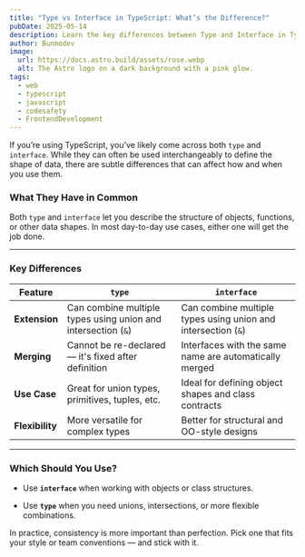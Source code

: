 ```yaml
---
title: "Type vs Interface in TypeScript: What’s the Difference?"
pubDate: 2025-05-14
description: Learn the key differences between Type and Interface in TypeScript. This simple guide helps you understand when and why to use each, with a focus on their core differences and use cases.
author: Bunmodev
image:
  url: https://docs.astro.build/assets/rose.webp
  alt: The Astro logo on a dark background with a pink glow.
tags:
  - web
  - typescript
  - javascript
  - codesafety
  - FrontendDevelopment
---
```

If you’re using TypeScript, you’ve likely come across both `type` and `interface`. While they can often be used interchangeably to define the shape of data, there are subtle differences that can affect how and when you use them.

### **What They Have in Common**

Both `type` and `interface` let you describe the structure of objects, functions, or other data shapes. In most day-to-day use cases, either one will get the job done.

---

### **Key Differences**

| Feature         | `type`                                                        | `interface`                                                   |
| --------------- | ------------------------------------------------------------- | ------------------------------------------------------------- |
| **Extension**   | Can combine multiple types using union and intersection (`&`) | Can combine multiple types using union and intersection (`&`) |
| **Merging**     | Cannot be re-declared — it's fixed after definition           | Interfaces with the same name are automatically merged        |
| **Use Case**    | Great for union types, primitives, tuples, etc.               | Ideal for defining object shapes and class contracts          |
| **Flexibility** | More versatile for complex types                              | Better for structural and OO-style designs                    |

---

### **Which Should You Use?**

- Use **`interface`** when working with objects or class structures.
    
- Use **`type`** when you need unions, intersections, or more flexible combinations.
    

In practice, consistency is more important than perfection. Pick one that fits your style or team conventions — and stick with it.